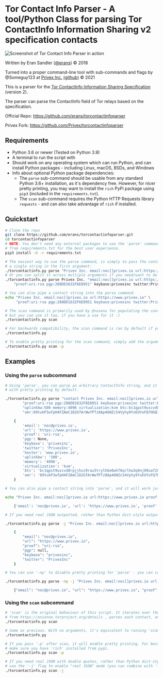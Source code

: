 # Tor Contact Info Parser - A tool/Python Class for parsing Tor ContactInfo Information Sharing v2 specification contacts

![Screenshot of Tor Contact Info Parser in action](https://i.imgur.com/hBfppeR.png)

Written by Eran Sandler ([@erans](https://twitter.com/erans)) &copy; 2018

Turned into a proper command-line tool with sub-commands and flags by @Someguy123 at [Privex Inc.](https://www.privex.io) [(github)](https://github.com/PrivexInc) &copy; 2021

This is a parser for the
[Tor ContactInfo Information Sharing Specification](https://nusenu.github.io/ContactInfo-Information-Sharing-Specification/) (version 2).

The parser can parse the ContactInfo field of Tor relays based on the specification.

Official Repo: <https://github.com/erans/torcontactinfoparser>

Privex Fork: <https://github.com/Privex/torcontactinfoparser>

## Requirements

- Python 3.6 or newer (Tested on Python 3.9)
- A terminal to run the script with
- Should work on any operating system which can run Python, and can install Python packages - including Linux, macOS, BSDs, and Windows
- Info about optional Python package dependencies:
  - The `parse` sub-command should be usable from any standard Python 3.6+ installation, as it's dependency free. However, for nicer pretty printing,
    you may want to install the `rich` PyPi package using `pip3` (included in the `requirements.txt`).
  - The `scan` sub-command requires the Python HTTP Requests library `requests` - and can also take advantage of `rich` if installed.

## Quickstart

```sh
# Clone the repo
git clone https://github.com/erans/torcontactinfoparser.git
cd torcontactinfoparser
# NOTE: You don't need any external packages to use the 'parse' command, however, you should install the optional dependencies
# from requirements.txt for the best user experience.
pip3 install -U -r requirements.txt

# The easiest way to use the parse command, is simply to pass the contact string as positional arguments. You can specify it as either
# a single string in the first argument:
./torcontactinfo.py parse "Privex Inc. email:noc[]privex.io url:https://www.privex.io proof:uri-rsa pgp:288DD1632F6E8951 keybase:privexinc twitter:PrivexInc"
# Or you can split it across multiple arguments if you need/want to do so:
./torcontactinfo.py parse Privex Inc. "email:noc[]privex.io url:https://www.privex.io" \
    "proof:uri-rsa pgp:288DD1632F6E8951" keybase:privexinc twitter:PrivexInc

# You can also pipe a contact string into the parse command.
echo "Privex Inc. email:noc[]privex.io url:https://www.privex.io" \
     "proof:uri-rsa pgp:288DD1632F6E8951 keybase:privexinc twitter:PrivexInc" | ./torcontactinfo.py parse

# The scan command is primarily used by @nusenu for populating the contact details in some of their public services,
# but you can use it too, if you have a use for it :)
./torcontactinfo.py scan

# For backwards compatibility, the scan command is ran by default if you don't pass any arguments
./torcontactinfo.py

# To enable pretty printing for the scan command, simply add the argument '-p'
./torcontactinfo.py scan -p
```

## Examples

### Using the `parse` subcommand

```sh
# Using 'parse', you can parse an arbitrary ContactInfo string, and it will output the parsed result
# with pretty printing by default.

./torcontactinfo.py parse "contact Privex Inc. email:noc[]privex.io url:https://www.privex.io " \
        "proof:uri-rsa pgp:288DD1632F6E8951 keybase:privexinc twitter:PrivexInc hoster:www.privex.io " \
        "uplinkbw:500 memory:4096 virtualization:kvm btc:bc1qpst9uscvd8rpjjhzz9rau3trylh6e0wh76qrlhw3q9nj89ua728sn3t6a2 " \
        "xmr:89tukP3wfpH4FZAmC1D2GfArWwfPTz8Ap46NZc54Vyhy9YxEUYoFQ7HGQ74LrCMQTD3zxvwM1ewmGjH9WVmeffwR72m1Pps"

    {
        'email': 'noc@privex.io',
        'url': 'https://www.privex.io',
        'proof': 'uri-rsa',
        'pgp': None,
        'keybase': 'privexinc',
        'twitter': 'PrivexInc',
        'hoster': 'www.privex.io',
        'uplinkbw': '500',
        'memory': '4096',
        'virtualization': 'kvm',
        'btc': 'bc1qpst9uscvd8rpjjhzz9rau3trylh6e0wh76qrlhw3q9nj89ua728sn3t6a2',
        'xmr': '89tukP3wfpH4FZAmC1D2GfArWwfPTz8Ap46NZc54Vyhy9YxEUYoFQ7HGQ74LrCMQTD3zxvwM1ewmGjH9WVmeffwR72m1Pps'
    }

# You can also pipe a contact string into 'parse', and it will work just the same.

echo "Privex Inc. email:noc[]privex.io url:https://www.privex.io proof:uri-rsa pgp:288DD1632F6E8951 keybase:privexinc twitter:PrivexInc" | ./torcontactinfo.py parse

    {'email': 'noc@privex.io', 'url': 'https://www.privex.io', 'proof': 'uri-rsa', 'pgp': None, 'keybase': 'privexinc', 'twitter': 'PrivexInc'}

# If you need real JSON outputted, rather than Python dict-style output, you can pass -j to either 'parse' or 'scan'

./torcontactinfo.py parse -j "Privex Inc. email:noc[]privex.io url:https://www.privex.io proof:uri-rsa pgp:288DD1632F6E8951 keybase:privexinc twitter:PrivexInc"

    {
        "email": "noc@privex.io",
        "url": "https://www.privex.io",
        "proof": "uri-rsa",
        "pgp": null,
        "keybase": "privexinc",
        "twitter": "PrivexInc"
    }

# You can use '-np' to disable pretty printing for 'parse' - you can combine it with '-j' to get flat, plain JSON.

./torcontactinfo.py parse -np -j "Privex Inc. email:noc[]privex.io url:https://www.privex.io proof:uri-rsa pgp:288DD1632F6E8951 keybase:privexinc twitter:PrivexInc"

    {"email": "noc@privex.io", "url": "https://www.privex.io", "proof": "uri-rsa", "pgp": null, "keybase": "privexinc", "twitter": "PrivexInc"}

```

### Using the `scan` subcommand

```sh
# 'scan' is the original behaviour of this script. It iterates over the data 
# from https://onionoo.torproject.org/details , parses each contact, and prints it as Python dict-style JSON.
./torcontactinfo.py scan

# Same as previous. With no arguments, it's equivalent to running 'scan'.
./torcontactinfo.py

# If you pass '-p' after scan, it will enable pretty printing. For best pretty printing,
# make sure you have 'rich' installed from pypi.
./torcontactinfo.py scan -p

# If you need real JSON with double quotes, rather than Python dict-style JSON, you can
# use the '-j' flag to enable "real JSON" mode (you can combine with '-p' if you want pretty printed real json)
./torcontactinfo.py scan -j
```

